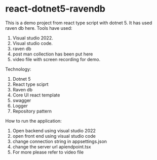 # react-dotnet5-ravendb
This is a demo project from react type script with dotnet 5. It has used raven db here.
Tools have used:
1. Visual studio 2022.
2. Visual studio code.
3. raven db
4. post man collection has been put here
5. video file with screen recording for demo.

 Technology:
 1. Dotnet 5
 2. React type sciprt
 3. Raven db
 4. Core UI react template
 5. swagger
 8. Logger
 9. Repository pattern

How to run the application:
1. Open backend using visual studio 2022
2. open front end using visual studio code
3. change connection string in appsettings.json
4. change the server url apiendpoint.tsx
5. For more please refer to video file
